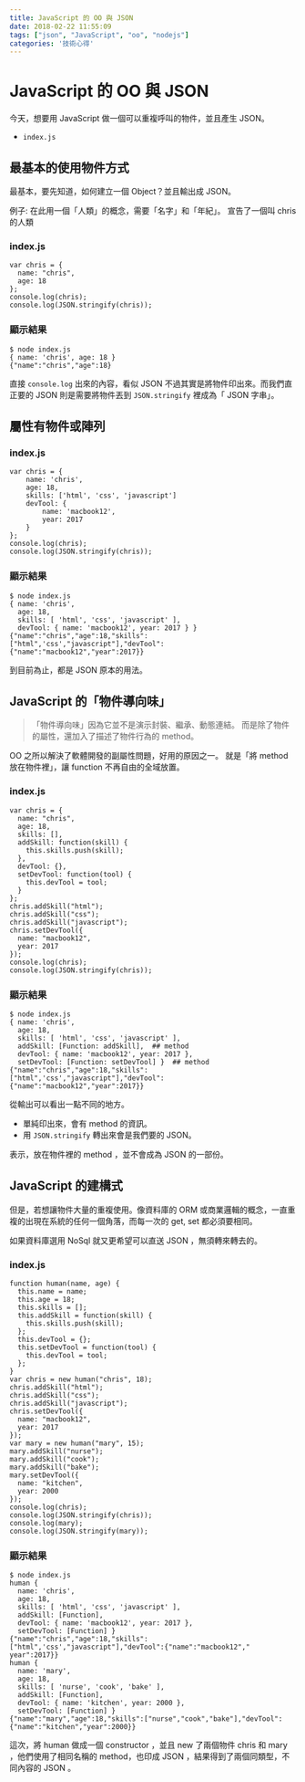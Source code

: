 ```yaml
---
title: JavaScript 的 OO 與 JSON
date: 2018-02-22 11:55:09
tags: ["json", "JavaScript", "oo", "nodejs"]
categories: '技術心得'
---
```


# JavaScript 的 OO 與 JSON

今天，想要用 JavaScript 做一個可以重複呼叫的物件，並且產生 JSON。

- `index.js`

## 最基本的使用物件方式

最基本，要先知道，如何建立一個 Object？並且輸出成 JSON。

例子:
在此用一個「人類」的概念，需要「名字」和「年紀」。
宣告了一個叫 chris 的人類

### index.js

```javascript=
var chris = {
  name: "chris",
  age: 18
};
console.log(chris);
console.log(JSON.stringify(chris));
```

### 顯示結果

```shell=
$ node index.js
{ name: 'chris', age: 18 }
{"name":"chris","age":18}
```

直接 `console.log` 出來的內容，看似 JSON 不過其實是將物件印出來。而我們直正要的 JSON 則是需要將物件丟到 `JSON.stringify` 裡成為「 JSON 字串」。

## 屬性有物件或陣列

### index.js

```javascript=
var chris = {
    name: 'chris',
    age: 18,
    skills: ['html', 'css', 'javascript']
    devTool: {
        name: 'macbook12',
        year: 2017
    }
};
console.log(chris);
console.log(JSON.stringify(chris));
```

### 顯示結果

```shell=
$ node index.js
{ name: 'chris',
  age: 18,
  skills: [ 'html', 'css', 'javascript' ],
  devTool: { name: 'macbook12', year: 2017 } }
{"name":"chris","age":18,"skills":["html",'css',"javascript"],"devTool":{"name":"macbook12","year":2017}}
```

到目前為止，都是 JSON 原本的用法。

## JavaScript 的「物件導向味」

> 「物件導向味」因為它並不是演示封裝、繼承、動態連結。
> 而是除了物件的屬性，還加入了描述了物件行為的 method。

OO 之所以解決了軟體開發的副屬性問題，好用的原因之一。
就是「將 method 放在物件裡」，讓 function 不再自由的全域放置。

### index.js

```javascript=
var chris = {
  name: "chris",
  age: 18,
  skills: [],
  addSkill: function(skill) {
    this.skills.push(skill);
  },
  devTool: {},
  setDevTool: function(tool) {
    this.devTool = tool;
  }
};
chris.addSkill("html");
chris.addSkill("css");
chris.addSkill("javascript");
chris.setDevTool({
  name: "macbook12",
  year: 2017
});
console.log(chris);
console.log(JSON.stringify(chris));
```

### 顯示結果

```shell=
$ node index.js
{ name: 'chris',
  age: 18,
  skills: [ 'html', 'css', 'javascript' ],
  addSkill: [Function: addSkill],  ## method
  devTool: { name: 'macbook12', year: 2017 },
  setDevTool: [Function: setDevTool] }  ## method
{"name":"chris","age":18,"skills":["html",'css',"javascript"],"devTool":{"name":"macbook12","year":2017}}
```

從輸出可以看出一點不同的地方。

- 單純印出來，會有 method 的資訊。
- 用 `JSON.stringify` 轉出來會是我們要的 JSON。

表示，放在物件裡的 method ，並不會成為 JSON 的一部份。

## JavaScript 的建構式

但是，若想讓物件大量的重複使用。像資料庫的 ORM 或商業邏輯的概念，一直重複的出現在系統的任何一個角落，而每一次的 get, set 都必須要相同。

如果資料庫選用 NoSql 就又更希望可以直送 JSON ，無須轉來轉去的。

### index.js

```javascript=
function human(name, age) {
  this.name = name;
  this.age = 18;
  this.skills = [];
  this.addSkill = function(skill) {
    this.skills.push(skill);
  };
  this.devTool = {};
  this.setDevTool = function(tool) {
    this.devTool = tool;
  };
}
var chris = new human("chris", 18);
chris.addSkill("html");
chris.addSkill("css");
chris.addSkill("javascript");
chris.setDevTool({
  name: "macbook12",
  year: 2017
});
var mary = new human("mary", 15);
mary.addSkill("nurse");
mary.addSkill("cook");
mary.addSkill("bake");
mary.setDevTool({
  name: "kitchen",
  year: 2000
});
console.log(chris);
console.log(JSON.stringify(chris));
console.log(mary);
console.log(JSON.stringify(mary));
```

### 顯示結果

```shell=
$ node index.js
human {
  name: 'chris',
  age: 18,
  skills: [ 'html', 'css', 'javascript' ],
  addSkill: [Function],
  devTool: { name: 'macbook12', year: 2017 },
  setDevTool: [Function] }
{"name":"chris","age":18,"skills":["html",'css',"javascript"],"devTool":{"name":"macbook12","
year":2017}}
human {
  name: 'mary',
  age: 18,
  skills: [ 'nurse', 'cook', 'bake' ],
  addSkill: [Function],
  devTool: { name: 'kitchen', year: 2000 },
  setDevTool: [Function] }
{"name":"mary","age":18,"skills":["nurse","cook","bake"],"devTool":{"name":"kitchen","year":2000}}
```

這次，將 human 做成一個 constructor ，並且 new 了兩個物件 chris 和 mary ，他們使用了相同名稱的 method，也印成 JSON ，結果得到了兩個同類型，不同內容的 JSON 。
